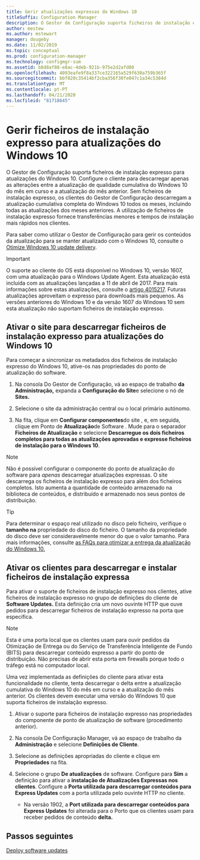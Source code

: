 ```yaml
---
title: Gerir atualizações expressas do Windows 10
titleSuffix: Configuration Manager
description: O Gestor de Configuração suporta ficheiros de instalação expresso para o Windows 10, que fornecem downloads menores e tempos de instalação mais rápidos nos clientes.
author: mestew
ms.author: mstewart
manager: dougeby
ms.date: 11/02/2019
ms.topic: conceptual
ms.prod: configuration-manager
ms.technology: configmgr-sum
ms.assetid: b8d8af88-e8ac-4deb-921b-975e2d2afd80
ms.openlocfilehash: 4093eafe9f8a337ce322165a529f630a759b365f
ms.sourcegitcommit: bbf820c35414bf2cba356f30fe047c1a34c5384d
ms.translationtype: MT
ms.contentlocale: pt-PT
ms.lasthandoff: 04/21/2020
ms.locfileid: "81718645"
---
```

# <a name="manage-express-installation-files-for-windows-10-updates"></a>Gerir ficheiros de instalação expresso para atualizações do Windows 10

O Gestor de Configuração suporta ficheiros de instalação expresso para atualizações do Windows 10. Configure o cliente para descarregar apenas as alterações entre a atualização de qualidade cumulativa do Windows 10 do mês em curso e a atualização do mês anterior. Sem ficheiros de instalação expresso, os clientes do Gestor de Configuração descarregam a atualização cumulativa completa do Windows 10 todos os meses, incluindo todas as atualizações dos meses anteriores. A utilização de ficheiros de instalação expresso fornece transferências menores e tempos de instalação mais rápidos nos clientes.

Para saber como utilizar o Gestor de Configuração para gerir os conteúdos da atualização para se manter atualizado com o Windows 10, consulte o [Otimize Windows 10 update delivery](optimize-windows-10-update-delivery.md).  


> [!IMPORTANT]  
> O suporte ao cliente do OS está disponível no Windows 10, versão 1607, com uma atualização para o Windows Update Agent. Esta atualização está incluída com as atualizações lançadas a 11 de abril de 2017. Para mais informações sobre estas atualizações, consulte o [artigo 4015217](https://support.microsoft.com/kb/4015217). Futuras atualizações aproveitam o expresso para downloads mais pequenos. As versões anteriores do Windows 10 e da versão 1607 do Windows 10 sem esta atualização não suportam ficheiros de instalação expresso.  


## <a name="enable-the-site-to-download-express-installation-files-for-windows-10-updates"></a>Ativar o site para descarregar ficheiros de instalação expresso para atualizações do Windows 10
Para começar a sincronizar os metadados dos ficheiros de instalação expresso do Windows 10, ative-os nas propriedades do ponto de atualização do software.  

1. Na consola Do Gestor de Configuração, vá ao espaço de trabalho **da Administração,** expanda a **Configuração do Site**e selecione o nó de **Sites.**  

2. Selecione o site da administração central ou o local primário autónomo.  

3. Na fita, clique em **Configurar componentes**do site , e, em seguida, clique em Ponto de **Atualização**de Software . Mude para o separador **Ficheiros de Atualização** e selecione **Descarregue os dois ficheiros completos para todas as atualizações aprovadas e expresse ficheiros de instalação para o Windows 10**.

> [!NOTE]    
> Não é possível configurar o componente do ponto de atualização do software para *apenas* descarregar atualizações expressas.  O site descarrega os ficheiros de instalação expresso para além dos ficheiros completos. Isto aumenta a quantidade de conteúdo armazenado na biblioteca de conteúdos, e distribuído e armazenado nos seus pontos de distribuição.

> [!Tip]  
> Para determinar o espaço real utilizado no disco pelo ficheiro, verifique o **tamanho na** propriedade do disco do ficheiro. O tamanho da propriedade do disco deve ser consideravelmente menor do que o valor tamanho. Para mais informações, consulte [as FAQs para otimizar a entrega da atualização do Windows 10.](optimize-windows-10-update-delivery.md#bkmk_faq)  


## <a name="enable-clients-to-download-and-install-express-installation-files"></a>Ativar os clientes para descarregar e instalar ficheiros de instalação expressa
Para ativar o suporte de ficheiros de instalação expresso nos clientes, ative ficheiros de instalação expresso no grupo de definições do cliente de **Software Updates.** Esta definição cria um novo ouvinte HTTP que ouve pedidos para descarregar ficheiros de instalação expresso na porta que especifica.

> [!NOTE]    
> Esta é uma porta local que os clientes usam para ouvir pedidos da Otimização de Entrega ou do Serviço de Transferência Inteligente de Fundo (BITS) para descarregar conteúdo expresso a partir do ponto de distribuição. Não precisas de abrir esta porta em firewalls porque todo o tráfego está no computador local.  

Uma vez implementada as definições do cliente para ativar esta funcionalidade no cliente, tenta descarregar o delta entre a atualização cumulativa do Windows 10 do mês em curso e a atualização do mês anterior. Os clientes devem executar uma versão do Windows 10 que suporta ficheiros de instalação expresso.  

1. Ativar o suporte para ficheiros de instalação expresso nas propriedades do componente de ponto de atualização de software (procedimento anterior).  

2. Na consola De Configuração Manager, vá ao espaço de trabalho da **Administração** e selecione **Definições de Cliente**.  

3. Selecione as definições apropriadas do cliente e clique em **Propriedades** na fita.  

4. Selecione o grupo **De atualizações** de software. Configure para **Sim** a definição para ativar a **instalação de Atualizações Expressas nos clientes**. Configure a **Porta utilizada para descarregar conteúdos para Express Updates** com a porta utilizada pelo ouvinte HTTP no cliente.
    - Na versão 1902, a **Port utilizada para descarregar conteúdos para Express Updates** foi alterada para o Porto que os clientes usam para receber pedidos de conteúdo **delta.**

## <a name="next-steps"></a>Passos seguintes

[Deploy software updates](deploy-software-updates.md)